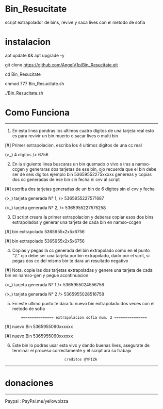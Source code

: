 # Bin_Resucitate
script extrapolador de bins, revive y saca lives con el metodo de sofia

# instalacion

apt update && apt upgrade -y

git clone  https://github.com/AngelV1p/Bin_Resucitate.git

cd Bin_Resucitate

chmod 777 Bin_Resucitate.sh

./Bin_Resucitate.sh



 # Como Funciona 
_______________________________

1. En esta linea pondras los ultimos cuatro digitos de una tarjeta real 
esto es para revivir un bin muerto o sacar lives o multi bin

[#] Primer extrapolacion, escriba los 4 ultimos digitos de una cc real

(>_) 4 digitos /> 6756



2. En la siguiente linea buscaras un bin quemado o vivo e iras a namso-ccgen y 
generaras dos tarjetas de ese bin, ojo recuerda que el bin debe ser de seis digitos
ejemplo bin 53659552275xxxxx genereas y copias dos cc generadas de ese bin sin fecha ni cvv al script

[#] escriba dos tarjetas generadas de un bin de 6 digitos sin el cvv y fecha

(>_) tarjeta generada N° 1, /> 5365955227571687

(>_) tarjeta generada N° 2, /> 5365955227575258



3. El script creara la primer extrapolacion y deberas copiar esos dos bins extrapolados y
generar una tarjeta de cada bin en namso-ccgen

[#] bin extrapolado 5365955x2x5x6756

[#] bin extrapolado 5365955x2x5x6756



4. Copias y pegas la cc generada del bin extrapolado como en el punto "2."
ojo debe ser una tarjeta por bin extrapolado, dado por el scrit, si pegas dos cc del mismo bin te dara un resultado negativo

[#] Nota. copie las dos tarjetas extrapoladas y genere una tarjeta de cada bin en namso-gen y pegue acontinuacion

(>_) tarjeta generada N° 1 /> 5365955024556758      

(>_) tarjeta generada N° 2 /> 5365955028516758



5. En este ultimo punto te dara tu nuevo bin extrapolado dos veces con el metodo de sofia 

           =============== extrapolacion sofia num. 2 ===============

[#] nuevo Bin 5365955060xxxxxx

[#] nuevo Bin 5365955060xxxxxx

6. Este bin lo podras usar esta vivo y dando buenas lives, asegurate de terminar el proceso correctamente 
y el script ara su trabajo

                               creditos @YPIZA
                               
----------------------------------------------------------------------------------------------


# donaciones
________________________________


Paypal : PayPal.me/yellowpizza

